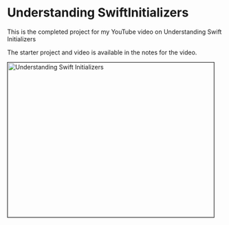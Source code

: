 # Understanding SwiftInitializers
This is the completed project for my YouTube video on Understanding Swift Initializers

The starter project and video is available in the notes for the video. 



<a href="http://www.youtube.com/watch?feature=player_embedded&v=/ElfPQZ9MVTQ" target="_blank"><img src="http://img.youtube.com/vi/ElfPQZ9MVTQ/0.jpg"  alt="Understanding Swift Initializers" width="480" height="360" border="1" /></a>
